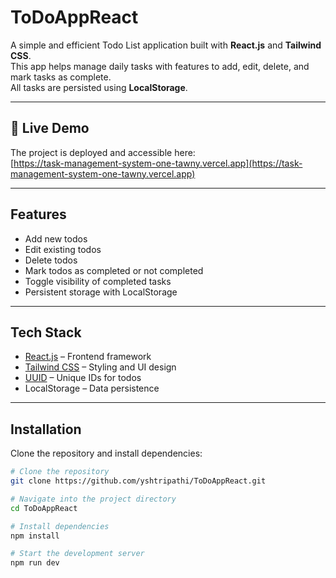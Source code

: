 # ToDoAppReact

A simple and efficient Todo List application built with **React.js** and **Tailwind CSS**.  
This app helps manage daily tasks with features to add, edit, delete, and mark tasks as complete.  
All tasks are persisted using **LocalStorage**.

---
## 🔗 Live Demo

The project is deployed and accessible here:  
[https://task-management-system-one-tawny.vercel.app](https://task-management-system-one-tawny.vercel.app)

---

## Features

- Add new todos  
- Edit existing todos  
- Delete todos  
- Mark todos as completed or not completed  
- Toggle visibility of completed tasks  
- Persistent storage with LocalStorage  

---

## Tech Stack

- [React.js](https://react.dev/) – Frontend framework  
- [Tailwind CSS](https://tailwindcss.com/) – Styling and UI design  
- [UUID](https://www.npmjs.com/package/uuid) – Unique IDs for todos  
- LocalStorage – Data persistence  

---

## Installation

Clone the repository and install dependencies:

```bash
# Clone the repository
git clone https://github.com/yshtripathi/ToDoAppReact.git

# Navigate into the project directory
cd ToDoAppReact

# Install dependencies
npm install

# Start the development server
npm run dev
